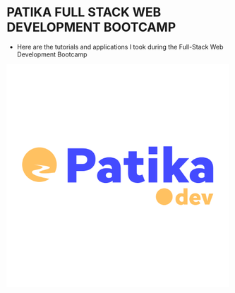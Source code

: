 # PATIKA FULL STACK WEB DEVELOPMENT BOOTCAMP
- Here are the tutorials and applications I took during the Full-Stack Web Development Bootcamp

![patika+](/Images/patika+.png)
